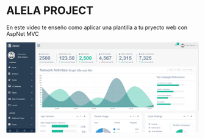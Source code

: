 # ALELA PROJECT
En este video te enseño como aplicar una plantilla a tu pryecto web con AspNet MVC

![ScreenShot](screen.png)
